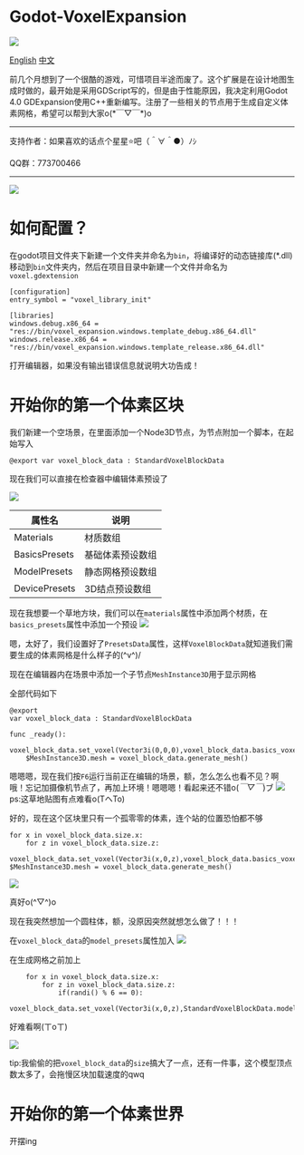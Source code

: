 # Godot-VoxelExpansion

![](docs/logo.png)

[English](./README.md)
[中文](./README_CN.md)

前几个月想到了一个很酷的游戏，可惜项目半途而废了。这个扩展是在设计地图生成时做的，最开始是采用GDScript写的，但是由于性能原因，我决定利用Godot 4.0 GDExpansion使用C++重新编写。注册了一些相关的节点用于生成自定义体素网格，希望可以帮到大家o(\*￣▽￣\*)o

***
支持作者：如果喜欢的话点个星星⭐吧（＾∀＾●）ﾉｼ

QQ群：773700466
***


![](docs/preview_2.png)

# 如何配置？
在godot项目文件夹下新建一个文件夹并命名为`bin`，将编译好的动态链接库(*.dll)移动到`bin`文件夹内，然后在项目目录中新建一个文件并命名为`voxel.gdextension`
```
[configuration]
entry_symbol = "voxel_library_init"

[libraries]
windows.debug.x86_64 = "res://bin/voxel_expansion.windows.template_debug.x86_64.dll"
windows.release.x86_64 = "res://bin/voxel_expansion.windows.template_release.x86_64.dll"
```
打开编辑器，如果没有输出错误信息就说明大功告成！

# 开始你的第一个体素区块

我们新建一个空场景，在里面添加一个Node3D节点，为节点附加一个脚本，在起始写入

`
@export
var voxel_block_data : StandardVoxelBlockData
`

现在我们可以直接在检查器中编辑体素预设了

![](docs/1.png)

| 属性名        | 说明             |
| ------------- | ---------------- |
| Materials     | 材质数组         |
| BasicsPresets | 基础体素预设数组 |
| ModelPresets  | 静态网格预设数组 |
| DevicePresets | 3D结点预设数组   |

现在我想要一个草地方块，我们可以在`materials`属性中添加两个材质，在`basics_presets`属性中添加一个预设
![](docs/2.png)

嗯，太好了，我们设置好了`PresetsData`属性，这样`VoxelBlockData`就知道我们需要生成的体素网格是什么样子的(^v^)/

现在在编辑器内在场景中添加一个子节点`MeshInstance3D`用于显示网格

全部代码如下
```godot
@export
var voxel_block_data : StandardVoxelBlockData

func _ready():
	voxel_block_data.set_voxel(Vector3i(0,0,0),voxel_block_data.basics_voxel(0))
	$MeshInstance3D.mesh = voxel_block_data.generate_mesh()
```
嗯嗯嗯，现在我们按`F6`运行当前正在编辑的场景，额，怎么怎么也看不见？啊哦！忘记加摄像机节点了，再加上环境！嗯嗯嗯！看起来还不错o(*￣▽￣*)ブ
![](docs/3.png)
ps:这草地贴图有点难看o(TヘTo)

好的，现在这个区块里只有一个孤零零的体素，连个站的位置恐怕都不够
```godot
for x in voxel_block_data.size.x:
	for z in voxel_block_data.size.z:
		voxel_block_data.set_voxel(Vector3i(x,0,z),voxel_block_data.basics_voxel(0))
$MeshInstance3D.mesh = voxel_block_data.generate_mesh()
```
![](docs/4.png)

真好o(^▽^)o

现在我突然想加一个圆柱体，额，没原因突然就想怎么做了！！！

在`voxel_block_data`的`model_presets`属性加入
![](docs/5.png)

在生成网格之前加上
```godot
	for x in voxel_block_data.size.x:
		for z in voxel_block_data.size.z:
			if(randi() % 6 == 0):
				voxel_block_data.set_voxel(Vector3i(x,0,z),StandardVoxelBlockData.model_voxel(0))
```
好难看啊(ㄒoㄒ)

![](docs/6.png)

tip:我偷偷的把`voxel_block_data`的`size`搞大了一点，还有一件事，这个模型顶点数太多了，会拖慢区块加载速度的qwq

# 开始你的第一个体素世界

开摆ing